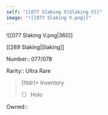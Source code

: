 ```yaml
---
self: "[[077 Slaking V|Slaking V]]"
image: "![[077 Slaking V.png]]"
---
```


![[077 Slaking V.png|360]]

[[289 Slaking|Slaking]]

Number:: 077/078

Rarity:: Ultra Rare

> [!tldr]+ Inventory
> - [ ] Holo

Owned:: 

